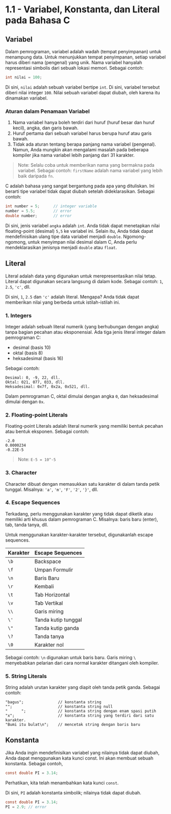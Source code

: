 # 1.1 - Variabel, Konstanta, dan Literal pada Bahasa C

## Variabel
Dalam pemrograman, variabel adalah wadah (tempat penyimpanan) untuk menampung data.
Untuk menunjukkan tempat penyimpanan, setiap variabel harus diberi nama (pengenal) yang unik. Nama variabel hanyalah representasi simbolis dari sebuah lokasi memori. Sebagai contoh:

```c
int nilai = 100;
```

Di sini, `nilai` adalah sebuah variabel bertipe `int`. Di sini, variabel tersebut diberi nilai integer `100`.
Nilai sebuah variabel dapat diubah, oleh karena itu dinamakan variabel.

### Aturan dalam Penamaan Variabel
1. Nama variabel hanya boleh terdiri dari huruf (huruf besar dan huruf kecil), angka, dan garis bawah.
2. Huruf pertama dari sebuah variabel harus berupa huruf atau garis bawah.
3. Tidak ada aturan tentang berapa panjang nama variabel (pengenal). Namun, Anda mungkin akan mengalami masalah pada beberapa kompiler jika nama variabel lebih panjang dari 31 karakter.

> Note: Selalu coba untuk memberikan nama yang bermakna pada variabel. Sebagai contoh: `firstName` adalah nama variabel yang lebih baik daripada `fn`.

C adalah bahasa yang sangat bergantung pada apa yang dituliskan. Ini berarti tipe variabel tidak dapat diubah setelah dideklarasikan. Sebagai contoh:

```c
int number = 5;      // integer variable
number = 5.5;        // error
double number;       // error
```

Di sini, jenis variabel `angka` adalah `int`. Anda tidak dapat menetapkan nilai floating-point (desimal) `5,5` ke variabel ini. Selain itu, Anda tidak dapat mendefinisikan ulang tipe data variabel menjadi `double`. Ngomong-ngomong, untuk menyimpan nilai desimal dalam C, Anda perlu mendeklarasikan jenisnya menjadi `double` atau `float`.

## Literal

Literal adalah data yang digunakan untuk merepresentasikan nilai tetap. Literal dapat digunakan secara langsung di dalam kode. Sebagai contoh: `1`, `2.5`, `'c'`, dll.

Di sini, `1`, `2.5` dan `'c'` adalah literal. Mengapa? Anda tidak dapat memberikan nilai yang berbeda untuk istilah-istilah ini.

### 1. Integers

Integer adalah sebuah literal numerik (yang berhubungan dengan angka) tanpa bagian pecahan atau eksponensial. Ada tiga jenis literal integer dalam pemrograman C:

- desimal (basis 10)
- oktal (basis 8)
- heksadesimal (basis 16)

Sebagai contoh:

```
Desimal: 0, -9, 22, dll.
Oktal: 021, 077, 033, dll.
Heksadesimal: 0x7f, 0x2a, 0x521, dll.
```
Dalam pemrograman C, oktal dimulai dengan angka `0`, dan heksadesimal dimulai dengan `0x`.

### 2. Floating-point Literals
Floating-point Literals adalah literal numerik yang memiliki bentuk pecahan atau bentuk eksponen. Sebagai contoh:

```
-2.0
0.0000234
-0.22E-5
```
> Note: `E-5 = 10^-5`

### 3. Character

Character dibuat dengan memasukkan satu karakter di dalam tanda petik tunggal. Misalnya: `'a'`, `'m'`, `'F'`, `'2'`, `'}'`, dll.

### 4. Escape Sequences
Terkadang, perlu menggunakan karakter yang tidak dapat diketik atau memiliki arti khusus dalam pemrograman C. Misalnya: baris baru (enter), tab, tanda tanya, dll.

Untuk menggunakan karakter-karakter tersebut, digunakanlah escape sequences.

|Karakter|Escape Sequences|
|--|--|
|`\b`|Backspace|
|`\f`|Umpan Formulir|
|`\n`|Baris Baru|
|`\r`|Kembali|
|`\t`|Tab Horizontal|
|`\v`|Tab Vertikal|
|`\\`|Garis miring|
|`\'`|Tanda kutip tunggal|
|`\"`|Tanda kutip ganda|
|`\?`|Tanda tanya|
|`\0`|Karakter nol|

Sebagai contoh: `\n` digunakan untuk baris baru. Garis miring `\` menyebabkan pelarian dari cara normal karakter ditangani oleh kompiler.

### 5. String Literals
String adalah urutan karakter yang diapit oleh tanda petik ganda. Sebagai contoh:

```
"bagus";               // konstanta string
"";                    // konstanta string null
"      ";              // konstanta string dengan enam spasi putih
"x";                   // konstanta string yang terdiri dari satu karakter.
"Bumi itu bulat\n";    // mencetak string dengan baris baru
```

## Konstanta
Jika Anda ingin mendefinisikan variabel yang nilainya tidak dapat diubah, Anda dapat menggunakan kata kunci const. Ini akan membuat sebuah konstanta. Sebagai contoh,

```c
const double PI = 3.14;
```

Perhatikan, kita telah menambahkan kata kunci `const`.

Di sini, `PI` adalah konstanta simbolik; nilainya tidak dapat diubah.

```c
const double PI = 3.14;
PI = 2.9; // error
```
